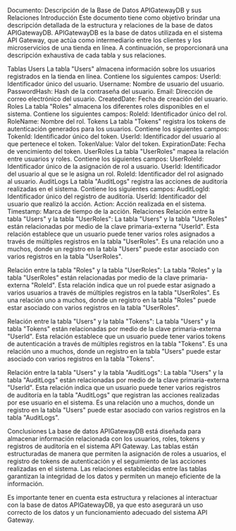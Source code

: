 
Documento: Descripción de la Base de Datos APIGatewayDB y sus Relaciones
Introducción
Este documento tiene como objetivo brindar una descripción detallada de la estructura y relaciones de la base de datos APIGatewayDB. APIGatewayDB es la base de datos utilizada en el sistema API Gateway, que actúa como intermediario entre los clientes y los microservicios de una tienda en línea. A continuación, se proporcionará una descripción exhaustiva de cada tabla y sus relaciones.

Tablas
Users
La tabla "Users" almacena información sobre los usuarios registrados en la tienda en línea. Contiene los siguientes campos:
UserId: Identificador único del usuario.
Username: Nombre de usuario del usuario.
PasswordHash: Hash de la contraseña del usuario.
Email: Dirección de correo electrónico del usuario.
CreatedDate: Fecha de creación del usuario.
Roles
La tabla "Roles" almacena los diferentes roles disponibles en el sistema. Contiene los siguientes campos:
RoleId: Identificador único del rol.
RoleName: Nombre del rol.
Tokens
La tabla "Tokens" registra los tokens de autenticación generados para los usuarios. Contiene los siguientes campos:
TokenId: Identificador único del token.
UserId: Identificador del usuario al que pertenece el token.
TokenValue: Valor del token.
ExpirationDate: Fecha de vencimiento del token.
UserRoles
La tabla "UserRoles" mapea la relación entre usuarios y roles. Contiene los siguientes campos:
UserRoleId: Identificador único de la asignación de rol a usuario.
UserId: Identificador del usuario al que se le asigna un rol.
RoleId: Identificador del rol asignado al usuario.
AuditLogs
La tabla "AuditLogs" registra las acciones de auditoría realizadas en el sistema. Contiene los siguientes campos:
AuditLogId: Identificador único del registro de auditoría.
UserId: Identificador del usuario que realizó la acción.
Action: Acción realizada en el sistema.
Timestamp: Marca de tiempo de la acción.
Relaciones
Relación entre la tabla "Users" y la tabla "UserRoles":
La tabla "Users" y la tabla "UserRoles" están relacionadas por medio de la clave primaria-externa "UserId". Esta relación establece que un usuario puede tener varios roles asignados a través de múltiples registros en la tabla "UserRoles". Es una relación uno a muchos, donde un registro en la tabla "Users" puede estar asociado con varios registros en la tabla "UserRoles".

Relación entre la tabla "Roles" y la tabla "UserRoles":
La tabla "Roles" y la tabla "UserRoles" están relacionadas por medio de la clave primaria-externa "RoleId". Esta relación indica que un rol puede estar asignado a varios usuarios a través de múltiples registros en la tabla "UserRoles". Es una relación uno a muchos, donde un registro en la tabla "Roles" puede estar asociado con varios registros en la tabla "UserRoles".

Relación entre la tabla "Users" y la tabla "Tokens":
La tabla "Users" y la tabla "Tokens" están relacionadas por medio de la clave primaria-externa "UserId". Esta relación establece que un usuario puede tener varios tokens de autenticación a través de múltiples registros en la tabla "Tokens". Es una relación uno a muchos, donde un registro en la tabla "Users" puede estar asociado con varios registros en la tabla "Tokens".

Relación entre la tabla "Users" y la tabla "AuditLogs":
La tabla "Users" y la tabla "AuditLogs" están relacionadas por medio de la clave primaria-externa "UserId". Esta relación indica que un usuario puede tener varios registros de auditoría en la tabla "AuditLogs" que registran las acciones realizadas por ese usuario en el sistema. Es una relación uno a muchos, donde un registro en la tabla "Users" puede estar asociado con varios registros en la tabla "AuditLogs".

Conclusiones
La base de datos APIGatewayDB está diseñada para almacenar información relacionada con los usuarios, roles, tokens y registros de auditoría en el sistema API Gateway. Las tablas están estructuradas de manera que permiten la asignación de roles a usuarios, el registro de tokens de autenticación y el seguimiento de las acciones realizadas en el sistema. Las relaciones establecidas entre las tablas garantizan la integridad de los datos y permiten un manejo eficiente de la información.

Es importante tener en cuenta esta estructura y relaciones al interactuar con la base de datos APIGatewayDB, ya que esto asegurará un uso correcto de los datos y un funcionamiento adecuado del sistema API Gateway.